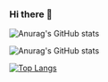 ### Hi there 👋 

<!--
**buiawpkgew1/buiawpkgew1** is a ✨ _special_ ✨ repository because its `README.md` (this file) appears on your GitHub profile.

Here are some ideas to get you started:

- 🔭 我目前正在学习...
- 🌱 我目前正在学习 ...
- 👯 我正在寻找合作的机会......。
- 🤔 我正在寻找帮助 ...
- 💬 向我询问有关 ...
- 📫 如何联系我：......。
- 😄 人称代词: ...
- ⚡ 有趣的事实: ...
-->
![Anurag's GitHub stats](https://github-readme-stats.vercel.app/api?username=buiawpkgew1&count_private=true&show_icons=true)

![Anurag's GitHub stats](https://github-readme-stats.vercel.app/api?username=buiawpkgew1&show_icons=true&theme=radical)

[![Top Langs](https://github-readme-stats.vercel.app/api/top-langs/?username=buiawpkgew1)](https://github.com/anuraghazra/github-readme-stats)
